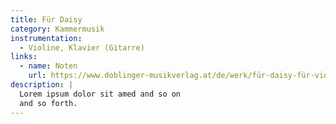 ```yaml
---
title: Für Daisy
category: Kammermusik
instrumentation:
  - Violine, Klavier (Gitarre)
links:
  - name: Noten
    url: https://www.doblinger-musikverlag.at/de/werk/für-daisy-für-violine-und-klavier-gitarre
description: |
  Lorem ipsum dolor sit amed and so on
  and so forth.
---
```


